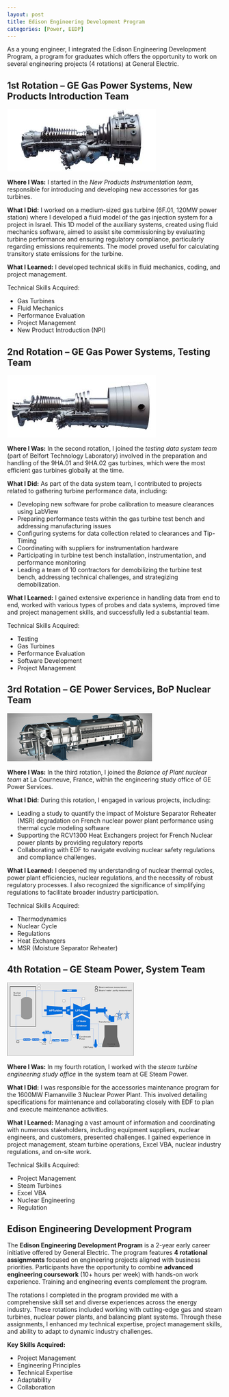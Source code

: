 ```yaml
---
layout: post
title: Edison Engineering Development Program
categories: [Power, EEDP]
---
```


As a young engineer, I integrated the Edison Engineering Development Program, a program for graduates which offers the opportunity to work on several engineering projects (4 rotations) at General Electric.

## 1st Rotation – GE Gas Power Systems, New Products Introduction Team

![6F01 Gas Turbine](/images/6F01.jpg)

**Where I Was:** I started in the *New Products Instrumentation team*, responsible for introducing and developing new accessories for gas turbines.

**What I Did:** I worked on a medium-sized gas turbine (6F.01, 120MW power station) where I developed a fluid model of the gas injection system for a project in Israel. This 1D model of the auxiliary systems, created using fluid mechanics software, aimed to assist site commissioning by evaluating turbine performance and ensuring regulatory compliance, particularly regarding emissions requirements. The model proved useful for calculating transitory state emissions for the turbine.

**What I Learned:** I developed technical skills in fluid mechanics, coding, and project management.

Technical Skills Acquired:
- Gas Turbines
- Fluid Mechanics
- Performance Evaluation
- Project Management
- New Product Introduction (NPI)

## 2nd Rotation – GE Gas Power Systems, Testing Team

![HA Turbine from General Electric Power](/images/ha-turbine.jpg)

**Where I Was:** In the second rotation, I joined the *testing data system team* (part of Belfort Technology Laboratory) involved in the preparation and handling of the 9HA.01 and 9HA.02 gas turbines, which were the most efficient gas turbines globally at the time.

**What I Did:** As part of the data system team, I contributed to projects related to gathering turbine performance data, including:
- Developing new software for probe calibration to measure clearances using LabView
- Preparing performance tests within the gas turbine test bench and addressing manufacturing issues
- Configuring systems for data collection related to clearances and Tip-Timing
- Coordinating with suppliers for instrumentation hardware
- Participating in turbine test bench installation, instrumentation, and performance monitoring
- Leading a team of 10 contractors for demobilizing the turbine test bench, addressing technical challenges, and strategizing demobilization.

**What I Learned:** I gained extensive experience in handling data from end to end, worked with various types of probes and data systems, improved time and project management skills, and successfully led a substantial team.

Technical Skills Acquired:
- Testing
- Gas Turbines
- Performance Evaluation
- Software Development
- Project Management

## 3rd Rotation – GE Power Services, BoP Nuclear Team

![Moisture Separator Reheater](/images/MSR.png)

**Where I Was:** In the third rotation, I joined the *Balance of Plant nuclear team* at La Courneuve, France, within the engineering study office of GE Power Services.

**What I Did:** During this rotation, I engaged in various projects, including:
- Leading a study to quantify the impact of Moisture Separator Reheater (MSR) degradation on French nuclear power plant performance using thermal cycle modeling software
- Supporting the RCV1300 Heat Exchangers project for French Nuclear power plants by providing regulatory reports
- Collaborating with EDF to navigate evolving nuclear safety regulations and compliance challenges.

**What I Learned:** I deepened my understanding of nuclear thermal cycles, power plant efficiencies, nuclear regulations, and the necessity of robust regulatory processes. I also recognized the significance of simplifying regulations to facilitate broader industry participation.

Technical Skills Acquired:
- Thermodynamics
- Nuclear Cycle
- Regulations
- Heat Exchangers
- MSR (Moisture Separator Reheater)

## 4th Rotation – GE Steam Power, System Team

![Nuclear Steam Cycle](/images/steam-cycle.jpg)

**Where I Was:** In my fourth rotation, I worked with the *steam turbine engineering study office* in the system team at GE Steam Power.

**What I Did:** I was responsible for the accessories maintenance program for the 1600MW Flamanville 3 Nuclear Power Plant. This involved detailing specifications for maintenance and collaborating closely with EDF to plan and execute maintenance activities.

**What I Learned:** Managing a vast amount of information and coordinating with numerous stakeholders, including equipment suppliers, nuclear engineers, and customers, presented challenges. I gained experience in project management, steam turbine operations, Excel VBA, nuclear industry regulations, and on-site work.

Technical Skills Acquired:
- Project Management
- Steam Turbines
- Excel VBA
- Nuclear Engineering
- Regulation

## Edison Engineering Development Program

The **Edison Engineering Development Program** is a 2-year early career initiative offered by General Electric. The program features **4 rotational assignments** focused on engineering projects aligned with business priorities. Participants have the opportunity to combine **advanced engineering coursework** (10+ hours per week) with hands-on work experience. Training and engineering events complement the program.

The rotations I completed in the program provided me with a comprehensive skill set and diverse experiences across the energy industry. These rotations included working with cutting-edge gas and steam turbines, nuclear power plants, and balancing plant systems. Through these assignments, I enhanced my technical expertise, project management skills, and ability to adapt to dynamic industry challenges.

**Key Skills Acquired:**
- Project Management
- Engineering Principles
- Technical Expertise
- Adaptability
- Collaboration

```